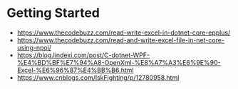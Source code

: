 # Getting Started

- https://www.thecodebuzz.com/read-write-excel-in-dotnet-core-epplus/
- https://www.thecodebuzz.com/read-and-write-excel-file-in-net-core-using-npoi/
- https://blog.lindexi.com/post/C-dotnet-WPF-%E4%BD%BF%E7%94%A8-OpenXml-%E8%A7%A3%E6%9E%90-Excel-%E6%96%87%E4%BB%B6.html
- https://www.cnblogs.com/lskFighting/p/12780958.html
